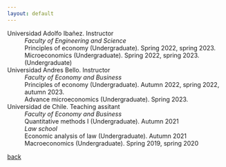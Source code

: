 ```yaml
---
layout: default
---
```


<dl>
<dt>Universidad Adolfo Ibañez. Instructor </dt>
<dd><i>Faculty of Engineering and Science</i></dd>
<dd>Principles of economy (Undergraduate). Spring 2022, spring 2023. </dd>  
<dd>Microeconomics (Undergraduate). Spring 2022, spring 2023.  (Undergraduate)</dd> 

<dt>Universidad Andres Bello. Instructor </dt>
<dd><i>Faculty of Economy and Business</i></dd>
<dd>Principles of economy (Undergraduate). Autumn 2022, spring 2022, autumn 2023. </dd>  
<dd>Advance microeconomics (Undergraduate). Spring 2023. </dd>


<dt>Universidad de Chile. Teaching assitant </dt>
<dd><i>Faculty of Economy and Business</i></dd>
<dd>Quantitative methods I (Undergraduate). Autumn 2021 </dd>  

<dd><i>Law school</i></dd>
<dd>Economic analysis of law (Undergraduate). Autumn 2021 </dd>  
<dd>Macroeconomics (Undergraduate). Spring 2019, spring 2020 </dd> 
</dl>

[back](./)
